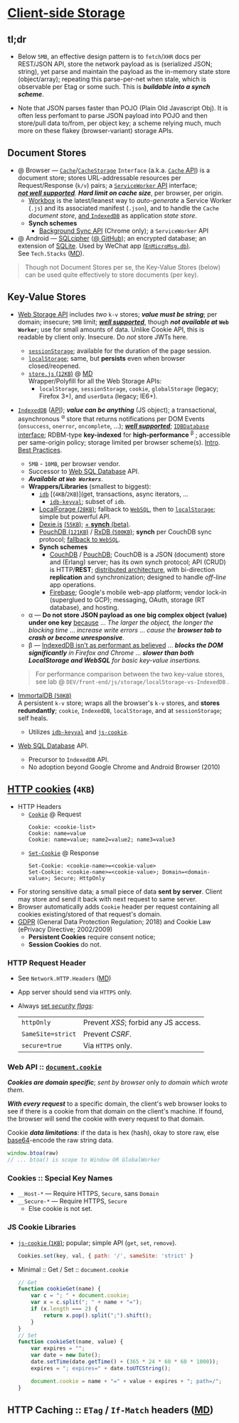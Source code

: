 # [Client-side Storage](https://developer.mozilla.org/en-US/docs/Learn/JavaScript/Client-side_web_APIs/Client-side_storage "MDN :: Client-side storage")  

## tl;dr

- Below `5MB`, an effective design pattern is to `fetch`/`XHR` docs per REST/JSON API, store the network payload as is (serialized JSON; string), yet parse and maintain the payload as the in-memory state store (object/array); repeating this parse-per-net when stale, which is observable per Etag or some such. This is ___buildable into a synch scheme___. 

- Note that JSON parses faster than POJO (Plain Old Javascript Obj). It is often less perfomant to parse JSON payload into POJO and then store/pull data to/from, per object key; a scheme relying much, much more on these flakey (browser-variant) storage APIs.

## Document Stores 

- @ Browser &mdash; [`Cache`](https://developer.mozilla.org/en-US/docs/Web/API/Cache "Web/API @ MDN")/[`CacheStorage`](https://developer.mozilla.org/en-US/docs/Web/API/CacheStorage "Web/API @ MDN") `Interface` (a.k.a. [`Cache` API](https://developers.google.com/web/fundamentals/instant-and-offline/web-storage/cache-api "developers.google.com")) is a document store; stores URL-addressable resources per Request/Response (`k/v`) pairs; a [`ServiceWorker` API](https://developer.mozilla.org/en-US/docs/Web/API/Service_Worker_API "MDN :: Web/API/") interface; [___not&nbsp;well&nbsp;supported___](https://caniuse.com/#search=Cache%20API "CanIUse.com"). ___Hard limit on cache size___, per browser, per origin.  
    - [Workbox](https://developers.google.com/web/tools/workbox/guides/using-bundlers "developers.google.com") is the latest/leanest way to *auto-generate* a Service Worker (`.js`) and its associated manifest (`.json`), and to handle the `Cache` _document store_, [and `IndexedDB`](https://codelabs.developers.google.com/codelabs/workbox-indexeddb/index.html?index=..%2F..index#4 "WorkBox + IndexedDB @ codelabs.developers.google.com") as application _state store_. 
    - __Synch schemes__   
        - [Background Sync API](https://developers.google.com/web/updates/2015/12/background-sync "developers.google.com 2015") (Chrome only); a `ServiceWorker` API  
- @ Android &mdash; [SQLcipher](https://www.zetetic.net/sqlcipher/open-source/ "@ Zetetic.net") ([@ GitHub](https://github.com/sqlcipher)); an encrypted database; an extension of [SQLite](https://www.sqlite.org/index.html "www.sqlite.org"). Used by WeChat app [(`EnMicroMsg.db`)](https://guardianproject.info/2013/12/10/sqlcipher-has-300-million-mobile-users-thanks-to-wechat/ "'SQLcipher has 300M Mobile Users ... WeChat' @ GuardianProject.info"). See&nbsp;`Tech.Stacks` ([MD](Tech.Stacks.html#wechat "@ browser")).  

>Though not Document Stores per se, the Key-Value Stores (below) can be used quite effectively to store documents (per key).

## Key-Value Stores

<a name="localStorage"></a>

- [Web Storage API](https://developer.mozilla.org/en-US/docs/Web/API/Web_Storage_API) includes _two_ `k-v` stores; ___value must be string___; per domain; insecure; `5MB` limit; [___well supported___](https://caniuse.com/#search=Web%20Storage "browser compatibility"), though ___not available at___ __`Web Worker`__; use for small amounts of data. Unlike Cookie API, this is readable by client only. Insecure. Do _not_ store JWTs here. 
    - [`sessionStorage`](https://developer.mozilla.org/en-US/docs/Web/API/Window/sessionStorage "MDN :: Window/sessionStorage"); available for the duration of the page session. 
    - [`localStorage`](https://developer.mozilla.org/en-US/docs/Web/API/Window/localStorage "MDN :: Window/localStorage"); same, but __persists__ even when browser closed/reopened.  
    - [`store.js` (`12KB`)](https://github.com/marcuswestin/store.js "GitHub :: MarcusWestin/store.js") @ [MD](PRJ.store.js.html "@ browser")   
    Wrapper/Polyfill for all the Web Storage APIs:  
        - `localStorage`, `sessionStorage`,  `cookie`, `globalStorage` (legacy; Firefox 3+), and `userData` (legacy; IE6+). 
- [`IndexedDB`](https://developer.mozilla.org/en-US/docs/Web/API/IndexedDB_API/Basic_Concepts_Behind_IndexedDB "'Concepts Behind IndexedDB' @ MDN") ([API](https://developer.mozilla.org/en-US/docs/Web/API/IndexedDB_API "MDN :: IndexedDB API")); ___value can be anything___ (JS object); a transactional, asynchronous <sup>&alpha;</sup>  store that returns notifications per DOM Events (`onsuccess`, `onerror`, `oncomplete`, &hellip;); [___well&nbsp;supported___](https://caniuse.com/#search=indexeddb "browser compatibility"); [`IDBDatabase` interface](https://developer.mozilla.org/en-US/docs/Web/API/IDBDatabase "IDBDatabase @ MDN"); RDBM-type  __key-indexed__ for __high-performance__ <sup>&beta;</sup> ; accessible per same-origin policy; storage limited per browser scheme(s). [Intro](https://medium.com/@sahalsajjad/introduction-to-indexeddb-storing-data-in-browsers-2f8e5d0fb22 "'Introduction to IndexedDB ...' @ Medium.com 2018"). [Best&nbsp;Practices](https://developers.google.com/web/fundamentals/instant-and-offline/web-storage/indexeddb-best-practices "@ developers.google.com").  
    - `5MB` - `10MB`, per browser vendor.
    - Successor to [Web SQL Database](https://en.wikipedia.org/wiki/Web_SQL_Database) API.
    - ___Available at `Web Workers`___.
    - __Wrappers/Libraries__ (smallest to biggest): <a name="idb"></a>
        - [`idb`](https://github.com/jakearchibald/idb "@ GitHub") [(`4KB`/`2KB`)](get, transactions, async iterators, &hellip;
            - [`idb-keyval`](https://www.npmjs.com/package/idb-keyval "@ NPMjs.com"); subset of `idb`.
        - [LocalForage (`28KB`)](https://github.com/localForage/localForage "GitHub :: localForage"); fallback to [`WebSQL`](https://en.wikipedia.org/wiki/Web_SQL_Database "Wikipedia :: WebSQL was Chrome/Opera precursor to IndexedDB"), then to [`localStorage`](#localStorage); simple but powerful API.   
        - [Dexie.js](https://dexie.org/ "dexie.org") [(`55KB`)](https://github.com/dfahlander/Dexie.js "@ GitHub"); [+ __synch__ (beta)](https://dexie.org/docs/Syncable/Dexie.Syncable.js "Dexie.Syncable.js @ dexie.org").
        - [PouchDB (`121KB`)](https://pouchdb.com/ "PouchDB.com") / [RxDB (`500KB`)](https://github.com/pubkey/rxdb "@ GitHub"); __synch__ per CouchDB sync protocol; [fallback to `WebSQL`](https://github.com/pouchdb/pouchdb "GitHub :: PouchDB").  
        - __Synch schemes__ 
            - [CouchDB](https://en.wikipedia.org/wiki/Apache_CouchDB "Apache :: CouchDB") / [PouchDB](https://pouchdb.com/ "PouchDB.com"); CouchDB is a JSON (document) store and (Erlang) server; has its own synch protocol; API (CRUD) is HTTP/__REST__; [distributed architecture](https://en.wikipedia.org/wiki/Apache_CouchDB#Main_features "CouchDB :: Main Features @ Wikipedia"), with bi-direction __replication__ and synchronization; designed to handle _off-line_ app operations.    
            - [Firebase](https://en.wikipedia.org/wiki/Firebase); Google's mobile web-app platform; vendor lock-in (superglued to GCP); messaging, OAuth, storage (RT database), and hosting.   
    - &alpha; &mdash; __Do not store JSON payload as one big complex object (value) under one key__ [because](https://developers.google.com/web/fundamentals/instant-and-offline/web-storage/indexeddb-best-practices#keeping_your_app_performant "'Best Practices ...' @ developers.google.com") &hellip; _The larger the object, the longer the blocking time_ &hellip; _increase write errors_ &hellip;  _cause the_ ___browser tab to crash or become unresponsive___.
    - &beta; &mdash; [IndexedDB isn’t as performant as believed](https://nolanlawson.com/2015/09/29/indexeddb-websql-localstorage-what-blocks-the-dom/ "NolanLawson.com 2015/2019") &hellip; ___blocks the DOM significantly___ _in Firefox and Chrome_ &hellip; ___slower than both LocalStorage and WebSQL___ _for basic key-value insertions._

    > For performance comparison between the two key-value stores, see lab @ `DEV/front-end/js/storage/localStorage-vs-IndexedDB` .

- [ImmortalDB (`50KB`)](https://github.com/gruns/ImmortalDB "GitHub :: gruns/ImortalDB")   
A persistent `k-v` store; wraps all the browser's `k-v` stores, and __stores redundantly__; `cookie`, `IndexedDB`, `localStorage`, and at `sessionStorage`; self heals. 
    - Utilizes [`idb-keyval`](#idb) and [`js-cookie`](#jscookie).

- [Web SQL Database](https://en.wikipedia.org/wiki/Web_SQL_Database) API. 
    - Precursor to `IndexedDB` API.
    - No adoption beyond Google Chrome and Android Browser (2010)

## [HTTP cookies](https://developer.mozilla.org/en-US/docs/Web/HTTP/Cookies "MDN :: HTTP cookies")  (`4KB`)

- HTTP Headers 
    - [`Cookie`](https://developer.mozilla.org/en-US/docs/Web/HTTP/Headers/Cookie) @ Request
        ```http
        Cookie: <cookie-list>
        Cookie: name=value
        Cookie: name=value; name2=value2; name3=value3
        ```
    - [`Set-Cookie`](https://developer.mozilla.org/en-US/docs/Web/HTTP/Headers/Set-Cookie) @ Response 
        ```http
        Set-Cookie: <cookie-name>=<cookie-value> 
        Set-Cookie: <cookie-name>=<cookie-value>; Domain=<domain-value>; Secure; HttpOnly
        ```
- For storing sensitive data; a small piece of data __sent by server__. Client may store and send it back with next request to same server.
- Browser automatically adds `Cookie` header per request containing all cookies existing/stored of that request's domain.
- [GDPR](https://en.wikipedia.org/wiki/General_Data_Protection_Regulation#I_General_provisions "Wikepedia") (General Data Protection Regulation; 2018) and Cookie Law (ePrivacy Directive; 2002/2009)
    - __Persistent Cookies__ require consent notice; 
    - __Session Cookies__ do not.

### HTTP Request Header  

- See `Network.HTTP.Headers` ([MD](Network.HTTP.Headers.html "@ browser"))  
- App server should send via `HTTPS` only.   
- Always [set _security flags_](https://developer.mozilla.org/en-US/docs/Web/HTTP/Headers/Set-Cookie#Syntax):

    |                |                              |
    |----------------|------------------------------|
    | `httpOnly` | Prevent <dfn title="Cross-Site Scripts">XSS</dfn>; forbid any JS access. |
    | `SameSite=strict` | Prevent <dfn title="Cross-Site Request Forgery">CSRF</dfn>. |
    | `secure=true` | Via `HTTPS` only. |

### Web API :: [`document.cookie`](https://developer.mozilla.org/en-US/docs/Web/API/Document/cookie "MDN")

___Cookies are domain specific___; _sent by browser_ only _to domain which wrote them_.

___With every request___ to a specific domain, the client's web browser looks to see if there is a cookie from that domain on the client's machine. If found, the browser will send the cookie with every request to that domain.

Cookie ___data limitations___: if the data is hex (hash), okay to store raw, else [base64](https://developer.mozilla.org/en-US/docs/Web/API/WindowOrWorkerGlobalScope/btoa "JS @ MDN")-encode the raw string data. 

```js
window.btoa(raw)  
// ... btoa() is scope to Window OR GlobalWorker
```

### Cookies :: Special Key Names

- `__Host-*` &mdash; Require HTTPS, `Secure`, sans `Domain`
- `__Secure-*` &mdash; Require HTTPS, `Secure`
    - Else cookie is not set.

<a name="jscookie"></a>

### JS Cookie Libraries  

- [`js-cookie` (`1KB`)](https://github.com/js-cookie/js-cookie "@ GitHub"); popular; simple API (`get`, `set`, `remove`).

    ```js
    Cookies.set(key, val, { path: '/', sameSite: 'strict' }
    ```

- Minimal :: Get / Set :: `document.cookie`

    ```js
    // Get 
    function cookieGet(name) {
        var c = "; " + document.cookie;
        var x = c.split("; " + name + "=");
        if (x.length === 2) {
            return x.pop().split(";").shift();
        }
    }
    // Set
    function cookieSet(name, value) {
        var expires = "";
        var date = new Date();
        date.setTime(date.getTime() + (365 * 24 * 60 * 60 * 1000));
        expires = "; expires=" + date.toUTCString();

        document.cookie = name + "=" + value + expires + "; path=/";
    }
    ```

## HTTP Caching :: `ETag` / `If-Match` headers ([MD](Network.HTTP.Headers.html#etag "@ browser"))  



### &nbsp;
<!-- 

# [Markdown](https://github.com/adam-p/markdown-here/wiki/Markdown-Cheatsheet "______")

([MD](Tech.Stacks.html "@ browser"))   

-->

